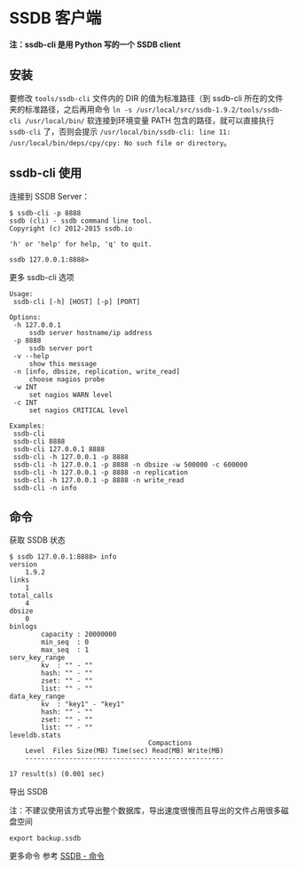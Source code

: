 # SSDB 客户端

**注：ssdb-cli 是用 Python 写的一个 SSDB client**

## 安装
要修改 `tools/ssdb-cli` 文件内的 DIR 的值为标准路径（到 ssdb-cli 所在的文件夹的标准路径，之后再用命令 `ln -s /usr/local/src/ssdb-1.9.2/tools/ssdb-cli /usr/local/bin/` 软连接到环境变量 PATH 包含的路径，就可以直接执行 `ssdb-cli` 了，否则会提示 `/usr/local/bin/ssdb-cli: line 11: /usr/local/bin/deps/cpy/cpy: No such file or directory`。

## ssdb-cli 使用

连接到 SSDB Server：

```shell
$ ssdb-cli -p 8888
ssdb (cli) - ssdb command line tool.
Copyright (c) 2012-2015 ssdb.io

'h' or 'help' for help, 'q' to quit.

ssdb 127.0.0.1:8888> 
```

更多 ssdb-cli 选项

```shell
Usage:
 ssdb-cli [-h] [HOST] [-p] [PORT]

Options:
 -h 127.0.0.1
     ssdb server hostname/ip address
 -p 8888
     ssdb server port
 -v --help
     show this message
 -n [info, dbsize, replication, write_read]
     choose nagios probe
 -w INT
     set nagios WARN level
 -c INT
     set nagios CRITICAL level

Examples:
 ssdb-cli
 ssdb-cli 8888
 ssdb-cli 127.0.0.1 8888
 ssdb-cli -h 127.0.0.1 -p 8888
 ssdb-cli -h 127.0.0.1 -p 8888 -n dbsize -w 500000 -c 600000
 ssdb-cli -h 127.0.0.1 -p 8888 -n replication
 ssdb-cli -h 127.0.0.1 -p 8888 -n write_read
 ssdb-cli -n info
```

## 命令

获取 SSDB 状态

```shell
$ ssdb 127.0.0.1:8888> info
version
    1.9.2
links
    1
total_calls
    4
dbsize
    0
binlogs
        capacity : 20000000
        min_seq  : 0
        max_seq  : 1
serv_key_range
        kv  : "" - ""
        hash: "" - ""
        zset: "" - ""
        list: "" - ""
data_key_range
        kv  : "key1" - "key1"
        hash: "" - ""
        zset: "" - ""
        list: "" - ""
leveldb.stats
                                   Compactions
    Level  Files Size(MB) Time(sec) Read(MB) Write(MB)
    --------------------------------------------------

17 result(s) (0.001 sec)

```

导出 SSDB

注：不建议使用该方式导出整个数据库，导出速度很慢而且导出的文件占用很多磁盘空间

```shell
export backup.ssdb
```


更多命令
参考 [SSDB - 命令](https://www.zhengjie.com/link?target=http%3A%2F%2Fssdb.io%2Fdocs%2Fzh_cn%2Fcommands%2Findex.html)

